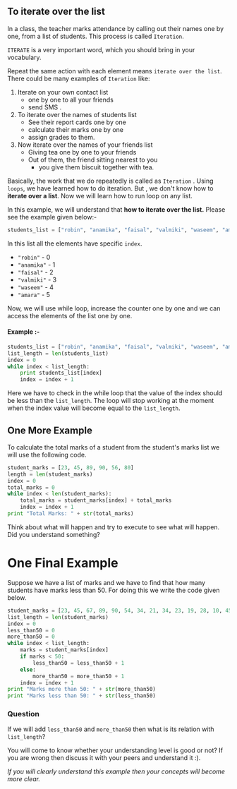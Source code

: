 ## To iterate over the list

In a class, the teacher marks attendance by calling out their names one by one, from a list of students. This process is called `Iteration`.

`ITERATE` is a very important word, which you should bring in your vocabulary.

Repeat the same action with each element means `iterate over the list`. There could be many examples of `Iteration` like:

1. Iterate on your own contact list
   - one by one to all your friends 
   - send SMS .
2. To iterate over the names of students list
   - See their report cards one by one 
   - calculate their marks one by one
   - assign grades to them.
3. Now iterate over the names of your friends list
   - Giving tea one by one to your friends
   - Out of them, the friend sitting nearest to you
     - you give them biscuit together with tea.

Basically, the work that we do repeatedly is called as `Iteration` . Using `loops`, we have learned how to do iteration. But , we don't know how to **iterate over a list**. Now we will learn how to run loop on any list.

In this example, we will understand that **how to iterate over the list.**
Please see the example given below:-

```python
students_list = ["robin", "anamika", "faisal", "valmiki", "waseem", "amara"]
```

In this list all the elements have specific `index`.
*  `"robin"` - 0
*  `"anamika"` - 1
*  `"faisal"` - 2
*  `"valmiki"` - 3
*  `"waseem"` - 4
*  `"amara"` - 5

Now, we will use while loop, increase the counter one by one and we can access the elements of the  list one by one.

#### Example :-
```python
students_list = ["robin", "anamika", "faisal", "valmiki", "waseem", "amara"]
list_length = len(students_list)
index = 0
while index < list_length:
    print students_list[index]
    index = index + 1
```
Here we have to check in the while loop that the value of the index should be less than the `list_length`. The loop will stop working at the moment when the index value will become equal to the `list_length`.


## One More Example

To calculate the total marks of a student from the student's marks list we will use the following code.
```python
student_marks = [23, 45, 89, 90, 56, 80] 
length = len(student_marks)
index = 0
total_marks = 0
while index < len(student_marks):
    total_marks = student_marks[index] + total_marks
    index = index + 1
print "Total Marks: " + str(total_marks)
```
Think about what will happen and try to execute to see what will happen. Did you understand something?


# One Final Example

Suppose we have a list of marks and we have to find that how many students have marks less than 50. For doing this we write the code given below.


```python
student_marks = [23, 45, 67, 89, 90, 54, 34, 21, 34, 23, 19, 28, 10, 45, 86, 87, 9]
list_length = len(student_marks)
index = 0
less_than50 = 0
more_than50 = 0
while index < list_length:
    marks = student_marks[index]
    if marks < 50:
        less_than50 = less_than50 + 1
    else:
        more_than50 = more_than50 + 1
    index = index + 1
print "Marks more than 50: " + str(more_than50)
print "Marks less than 50: " + str(less_than50)
```

### Question

If we will add `less_than50` and `more_than50` then what is its relation with `list_length`? 

You will come to know whether your understanding level is good or not? If you are wrong then discuss it with your peers and understand it :).


*If you will clearly understand this example then your concepts will become more clear.*